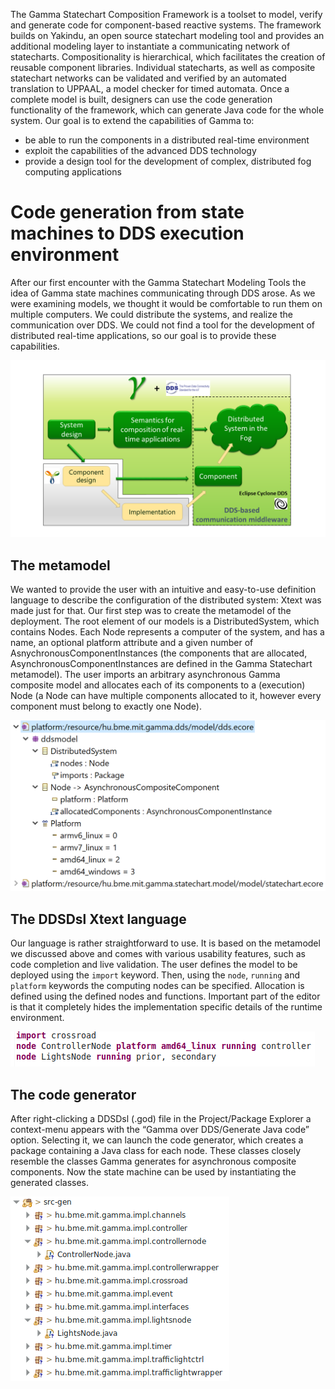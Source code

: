 ﻿

The Gamma Statechart Composition Framework is a toolset to model, verify and generate code for component-based reactive systems. The framework builds on Yakindu, an open source statechart modeling tool and provides an additional modeling layer to instantiate a communicating network of statecharts. Compositionality is hierarchical, which facilitates the creation of reusable component libraries. Individual statecharts, as well as composite statechart networks can be validated and verified by an automated translation to UPPAAL, a model checker for timed automata. Once a complete model is built, designers can use the code generation functionality of the framework, which can generate Java code for the whole system.
Our goal is to extend the capabilities of Gamma to:
* be able to run the components in a distributed real-time environment
* exploit the capabilities of the advanced DDS technology
* provide a design tool for the development of complex, distributed fog computing applications

# Code generation from state machines to DDS execution environment
After our first encounter with the Gamma Statechart Modeling Tools the idea of Gamma state machines communicating through DDS arose. As we were examining models, we thought it would be comfortable to run them on multiple computers. We could distribute the systems, and realize the communication over DDS. We could not find a tool for the development of distributed real-time applications, so our goal is to provide these capabilities. 

![Overview of our approach](overview_of_the_approach.png)

## The metamodel
We wanted to provide the user with an intuitive and easy-to-use definition language to describe the configuration of the distributed system: Xtext was made just for that. Our first step was to create the metamodel of the deployment. The root element of our models is a DistributedSystem, which contains Nodes. Each Node represents a computer of the system, and has a name, an optional platform attribute and a given number of AsnychronousComponentInstances (the components that are allocated, AsynchronousComponentInstances are defined in the Gamma Statechart metamodel). The user imports an arbitrary asynchronous Gamma composite model and allocates each of its components to a (execution) Node (a Node can have multiple components allocated to it, however every component must belong to exactly one Node).

![model structure](model.png)


## The DDSDsl Xtext language
Our language is rather straightforward to use. It is based on the metamodel we discussed above and comes with various usability features, such as code completion and live validation. The user defines the model to be deployed using the `import` keyword. Then, using the `node`, `running` and `platform` keywords the computing nodes can be specified. Allocation is defined using the defined nodes and functions.
Important part of the editor is that it completely hides the implementation specific details of the runtime environment.

![language example](language.png)


## The code generator
After right-clicking a DDSDsl (.god) file in the Project/Package Explorer a context-menu appears with the “Gamma over DDS/Generate Java code” option. Selecting it, we can launch the code generator, which creates a package containing a Java class for each node. These classes closely resemble the classes Gamma generates for asynchronous composite components. Now the state machine can be used by instantiating the generated classes.

![generated code](generated.png)
